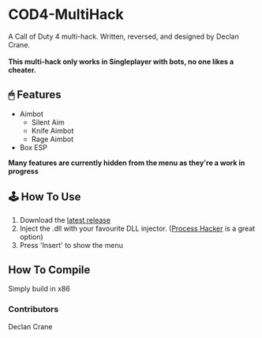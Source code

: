 # COD4-MultiHack
A Call of Duty 4 multi-hack. Written, reversed, and designed by Declan Crane.<br/><br/>
**This multi-hack only works in Singleplayer with bots, no one likes a cheater.**

## 🖱 Features
* Aimbot
    * Silent Aim
    * Knife Aimbot
    * Rage Aimbot
* Box ESP

**Many features are currently hidden from the menu as they're a work in progress**

## 🕹 How To Use
1. Download the [latest release]()
2. Inject the .dll with your favourite DLL injector. ([Process Hacker](https://processhacker.sourceforge.io/) is a great option)
3. Press 'Insert' to show the menu

## How To Compile
Simply build in x86

### Contributors
Declan Crane
